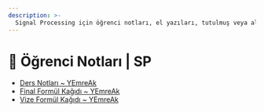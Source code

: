 ```yaml
---
description: >-
  Signal Processing için öğrenci notları, el yazıları, tutulmuş veya alınmış notlar
---
```


# 📕 Öğrenci Notları \| SP

<!--YPackage.YGitbookIntegration-tarafından-otomatik-oluşturulmuştur-->

- [Ders Notları ~ YEmreAk](Ders%20Notlar%C4%B1%20~%20YEmreAk.pdf)
- [Final Formül Kağıdı ~ YEmreAk](Final%20Form%C3%BCl%20Ka%C4%9F%C4%B1d%C4%B1%20~%20YEmreAk.pdf)
- [Vize Formül Kağıdı ~ YEmreAk](Vize%20Form%C3%BCl%20Ka%C4%9F%C4%B1d%C4%B1%20~%20YEmreAk.pdf)

<!--YPackage.YGitbookIntegration-tarafından-otomatik-oluşturulmuştur-->
